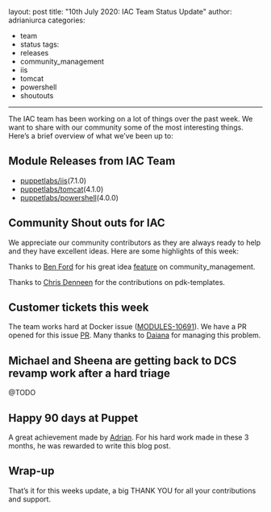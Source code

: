 layout: post
title: "10th July 2020: IAC Team Status Update"
author: adrianiurca
categories:

- team
- status
  tags:
- releases
- community_management
- iis
- tomcat
- powershell
- shoutouts

---

The IAC team has been working on a lot of things over the past week.
We want to share with our community some of the most interesting things.
Here’s a brief overview of what we’ve been up to:

## Module Releases from IAC Team

- [puppetlabs/iis](https://github.com/puppetlabs/puppetlabs-iis)(7.1.0)
- [puppetlabs/tomcat](https://github.com/puppetlabs/puppetlabs-tomcat)(4.1.0)
- [puppetlabs/powershell](https://github.com/puppetlabs/puppetlabs-powershell)(4.0.0)

## Community Shout outs for IAC

We appreciate our community contributors as they are always ready to help and they have excellent ideas. Here are some highlights of this week:

Thanks to [Ben Ford](https://github.com/binford2k) for his great idea [feature](https://github.com/puppetlabs/community_management/pull/39) on community_management.

Thanks to [Chris Denneen](https://github.com/cdenneen) for the contributions on pdk-templates.

## Customer tickets this week

The team works hard at Docker issue ([MODULES-10691](https://tickets.puppetlabs.com/browse/MODULES-10691)).
We have a PR opened for this issue [PR](https://github.com/puppetlabs/puppetlabs-docker/pull/632).
Many thanks to [Daiana](https://github.com/daianamezdrea) for managing this problem.

## Michael and Sheena are getting back to DCS revamp work after a hard triage

@TODO

## Happy 90 days at Puppet

A great achievement made by [Adrian](https://github.com/adrianiurca).
For his hard work made in these 3 months, he was rewarded to write this blog post.

## Wrap-up

That’s it for this weeks update, a big THANK YOU for all your contributions and support.
